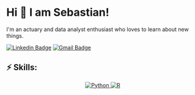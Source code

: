 
# Hi 👋 I am Sebastian! 

I'm an actuary and data analyst enthusiast who loves to learn about new things. 

[![Linkedin Badge](https://img.shields.io/badge/-LinkedIn-blue?style=flat-square&logo=Linkedin&logoColor=white&link=https://www.linkedin.com/in/sebastian-calcagno-/)](https://www.linkedin.com/in/sebastian-calcagno-/)
[![Gmail Badge](https://img.shields.io/badge/-Gmail-d14836?style=flat-square&logo=Gmail&logoColor=white&link=mail@sebcalcagno@gmail.com)](mailto:mail@sebcalcagno@gmail.com)

## ⚡ Skills:
<p align="center">
  <a href="https://www.python.org/" target="_blank">
    <img src="https://img.shields.io/badge/Python-%2314354C.svg?style=flat-square&logo=python&logoColor=white" alt="Python">
  </a>
  <a href="https://www.r-project.org/" target="_blank">
    <img src="https://img.shields.io/badge/R-%23276DC3.svg?style=flat-square&logo=R&logoColor=white" alt="R">
  </a>
